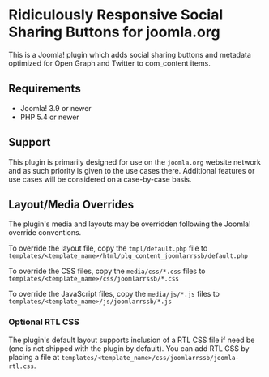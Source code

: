 # Ridiculously Responsive Social Sharing Buttons for joomla.org

This is a Joomla! plugin which adds social sharing buttons and metadata optimized for Open Graph and Twitter to com_content items.

## Requirements

* Joomla! 3.9 or newer
* PHP 5.4 or newer

## Support

This plugin is primarily designed for use on the `joomla.org` website network and as such priority is given to the use cases there.  Additional features or use cases will be considered on a case-by-case basis.

## Layout/Media Overrides

The plugin's media and layouts may be overridden following the Joomla! override conventions.

To override the layout file, copy the `tmpl/default.php` file to `templates/<template_name>/html/plg_content_joomlarrssb/default.php`

To override the CSS files, copy the `media/css/*.css` files to `templates/<template_name>/css/joomlarrssb/*.css`

To override the JavaScript files, copy the `media/js/*.js` files to `templates/<template_name>/js/joomlarrssb/*.js`

### Optional RTL CSS

The plugin's default layout supports inclusion of a RTL CSS file if need be (one is not shipped with the plugin by default).  You can add RTL CSS by placing a file at `templates/<template_name>/css/joomlarrssb/joomla-rtl.css`.
